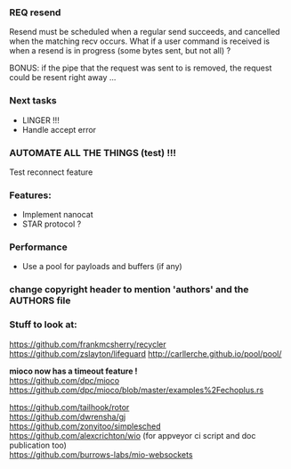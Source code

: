 ### REQ resend 
Resend must be scheduled when a regular send succeeds, and cancelled when the matching recv occurs.
What if a user command is received is when a resend is in progress (some bytes sent, but not all) ?

BONUS: if the pipe that the request was sent to is removed, the request could be resent right away ...

### Next tasks
- LINGER !!!
- Handle accept error

### AUTOMATE ALL THE THINGS (test) !!!
Test reconnect feature

### Features:
- Implement nanocat
- STAR protocol ?

### Performance
- Use a pool for payloads and buffers (if any)

### change copyright header to mention 'authors' and the AUTHORS file

### Stuff to look at:

https://github.com/frankmcsherry/recycler
https://github.com/zslayton/lifeguard
http://carllerche.github.io/pool/pool/

**mioco now has a timeout feature !**  
https://github.com/dpc/mioco  
https://github.com/dpc/mioco/blob/master/examples%2Fechoplus.rs  

https://github.com/tailhook/rotor  
https://github.com/dwrensha/gj  
https://github.com/zonyitoo/simplesched  
https://github.com/alexcrichton/wio (for appveyor ci script and doc publication too)  
https://github.com/burrows-labs/mio-websockets  
